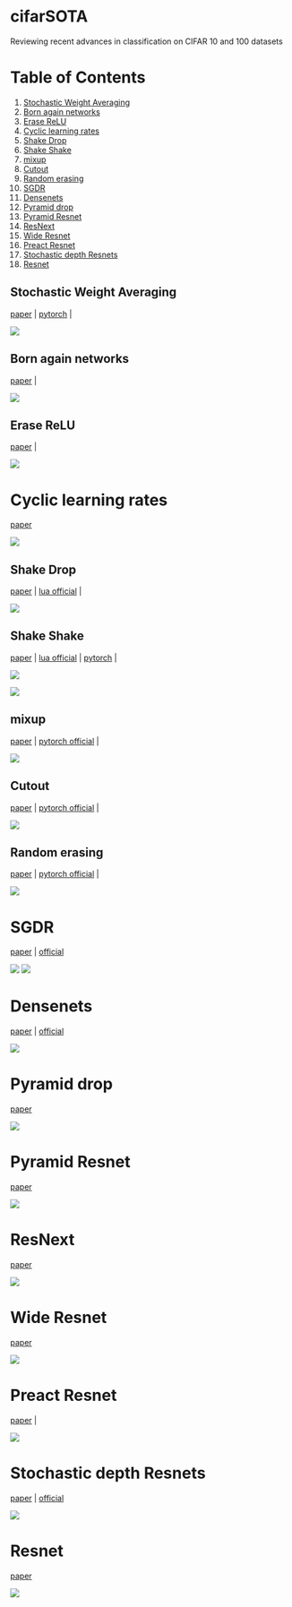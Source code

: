 # cifarSOTA

Reviewing recent advances in classification on CIFAR 10 and 100 datasets

# Table of Contents
1. [Stochastic Weight Averaging](#stochastic-weight-averaging)
2. [Born again networks](#born-again-networks)
3. [Erase ReLU](#erase-relu)
4. [Cyclic learning rates](#cyclic-learning-rates)
5. [Shake Drop](#shake-drop)
6. [Shake Shake](#shake-shake)
7. [mixup](#mixup)
8. [Cutout](#cutout)
9. [Random erasing](#random-erasing)
10. [SGDR](#sgdr)
11. [Densenets](#densenets)
12. [Pyramid drop](#pyramid-drop)
13. [Pyramid Resnet](#pyramid-resnet)
14. [ResNext](#resnext)
15. [Wide Resnet](#wide-resnet)
16. [Preact Resnet](#preact-resnet)
17. [Stochastic depth Resnets](#stochastic-depth-resnets)
18. [Resnet](#resnet)


## Stochastic Weight Averaging

[paper](https://arxiv.org/abs/1803.05407) | [pytorch](https://github.com/timgaripov/swa) | 

![](images/swa.png)


## Born again networks

[paper](http://metalearning.ml/papers/metalearn17_furlanello.pdf) |  

![](images/born_again.png)


## Erase ReLU

[paper](https://arxiv.org/pdf/1709.07634.pdf) |

![](images/erase_relu.png)

# Cyclic learning rates

[paper](https://arxiv.org/abs/1506.01186)

![](images/clr.png)


## Shake Drop

[paper](https://arxiv.org/abs/1802.02375) | [lua official](https://github.com/imenurok/ShakeDrop) | 


![](images/shakedrop.png)


## Shake Shake

[paper](https://arxiv.org/abs/1705.07485) | [lua official](https://github.com/xgastaldi/shake-shake) | [pytorch](https://github.com/hysts/pytorch_shake_shake) | 


![](images/shake-shake.png)

![](images/shake_shake_cifar100.png)


## mixup 

[paper](https://arxiv.org/abs/1710.09412) | [pytorch official](https://github.com/hongyi-zhang/mixup) | 

![](images/mixup_cifar.png)


## Cutout

[paper](https://arxiv.org/abs/1708.04552) | [pytorch official](https://github.com/uoguelph-mlrg/Cutout) |

![](images/cutout.png)

## Random erasing

[paper](https://arxiv.org/abs/1708.04896) | [pytorch official](https://github.com/zhunzhong07/Random-Erasing) |


![](images/random_erasing.png)

# SGDR

[paper](https://arxiv.org/abs/1608.03983) | [official](https://github.com/loshchil/SGDR)

![](images/sgdr.png)
![](images/sgdr_ensembles.png)

# Densenets

[paper](https://arxiv.org/abs/1608.06993) | [official](https://github.com/liuzhuang13/DenseNet)

![](images/densenet.png)


# Pyramid drop

[paper](https://arxiv.org/pdf/1707.07074.pdf)

![](images/pyramid_drop.png)

# Pyramid Resnet

[paper](https://arxiv.org/abs/1610.02915)

![](images/pyramid.png)


# ResNext

[paper](https://arxiv.org/abs/1611.05431)

![](images/resnext.png)

# Wide Resnet

[paper](https://arxiv.org/abs/1605.07146)

![](images/wrn.png)

# Preact Resnet

[paper](https://arxiv.org/abs/1603.05027) |

![](images/preact_resnet.png)


# Stochastic depth Resnets

[paper](https://arxiv.org/abs/1603.09382) | [official](https://github.com/loshchil/SGDR)

![](images/stochastic.png)

# Resnet

[paper](https://arxiv.org/abs/1512.03385)

![](images/resnet.png)

